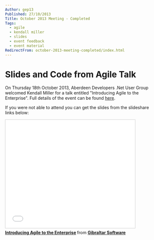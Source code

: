 ```yaml
---
Author: gep13
Published: 27/10/2013
Title: October 2013 Meeting - Completed
Tags:
  - agile
  - kendall miller
  - slides
  - event feedback
  - event material
RedirectFrom: october-2013-meeting-completed/index.html
---
```


# Slides and Code from Agile Talk

On Thursday 18th October 2013, Aberdeen Developers .Net User Group welcomed Kendall Miller for a talk entitled "Introducing Agile to the Enterprise".  Full details of the event can be found [here](https://adnuguk.me/1bXDVKe).

If you were not able to attend you can get the slides from the slideshare links below:

<iframe src="//www.slideshare.net/slideshow/embed_code/14842800" width="427" height="356" frameborder="0" marginwidth="0" marginheight="0" scrolling="no" style="border:1px solid #CCC; border-width:1px; margin-bottom:5px; max-width: 100%;" allowfullscreen> </iframe> <div style="margin-bottom:5px"> <strong> <a href="https://www.slideshare.net/gibraltarsoftware/introducing-agile-to-the-enterprise" title="Introducing Agile to the Enterprise" target="_blank">Introducing Agile to the Enterprise</a> </strong> from <strong><a href="https://www.slideshare.net/gibraltarsoftware" target="_blank">Gibraltar Software</a></strong> </div>
